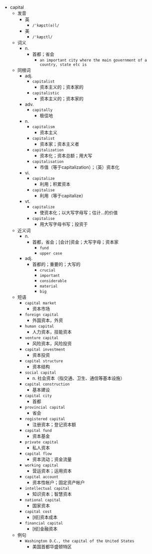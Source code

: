 - capital
  - 发音
    - 英
      - `/'kæpɪt(ə)l/`
    - 美
      - `/'kæpɪtl/`
  - 词义
    - n.
      - 首都；省会
        - `an important city where the main government of a country, state etc is`
  - 同根词
    - adj.
      - `capitalist`
        - 资本主义的；资本家的
      - `capitalistic`
        - 资本主义的；资本家的
    - adv.
      - `capitally`
        - 极佳地
    - n.
      - `capitalism`
        - 资本主义
      - `capitalist`
        - 资本家；资本主义者
      - `capitalization`
        - 资本化；资本总额；用大写
      - `capitalisation`
        - 市值（等于capitalization）；（英）资本化
    - vi.
      - `capitalize`
        - 利用；积累资本
      - `capitalise`
        - 利用（等于capitalize）
    - vt.
      - `capitalize`
        - 使资本化；以大写字母写；估计…的价值
      - `capitalise`
        - 用大写字母书写；投资于
  - 近义词
    - n.
      - 首都，省会；[会计]资金；大写字母；资本家
        - `fund`
        - `upper case`
    - adj.
      - 首都的；重要的；大写的
        - `crucial`
        - `important`
        - `considerable`
        - `material`
        - `big`
  - 短语
    - `capital market`
      - 资本市场 
    - `foreign capital`
      - 外国资本，外资 
    - `human capital`
      - 人力资本，技能资本 
    - `venture capital`
      - 风险资本，风险投资 
    - `capital investment`
      - 资本投资 
    - `capital structure`
      - 资本结构 
    - `social capital`
      - n. 社会资本（指交通、卫生、通信等基本设施） 
    - `capital construction`
      - 基本建设 
    - `capital city`
      - 首都 
    - `provincial capital`
      - 省会 
    - `registered capital`
      - 注册资本；登记资本额 
    - `capital fund`
      - 资本基金 
    - `private capital`
      - 私人资本 
    - `capital flow`
      - 资本流动；资金流量 
    - `working capital`
      - 营运资本；运用资本 
    - `capital account`
      - 资本性帐户；固定资产帐户 
    - `intellectual capital`
      - 知识资本；智慧资本 
    - `national capital`
      - 国家资本 
    - `capital cost`
      - [经]资本成本 
    - `financial capital`
      - [经]金融资本 
  - 例句
    - `Washington D.C., the capital of the United States`
      - 美国首都华盛顿特区

